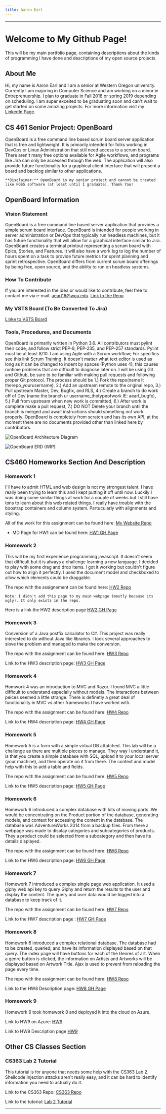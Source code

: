 ```yaml
---
title: Aaron Earl
---
```


----

# Welcome to My Github Page!

This will be my main portfolio page, containing descriptions about the kinds of programming I have done and descriptions of my open source projects.

## About Me

Hi, my name is Aaron Earl and I am a senior at Western Oregon university. Currently I am majoring in Computer Science and am working on a minor in Entreprenuership. I plan to graduate in Fall 2018 or spring 2019 depending on scheduling. I am super exceited to be graduating soon and can't wait to get started on some amazing projects. For more information visit my [LinkedIn Page](https://www.linkedin.com/in/aaron-earl-0ab12746/).

## CS 461 Senior Project: OpenBoard

OpenBoard is a free command line based scrum board server application that is free and lightweight. It is primarily intended for folks working in DevOps or Linux Administration that still need access to a scrum board. There aren't many free options available for Agile workflows, and programs like Jira can only be accessed through the web. The application will also provide future functionality for a graphical client interface that will present a board and backlog similar to other applications. 

    **Disclaimer:** OpenBoard is my senior project and cannot be treated like FOSS software (at least until I graduate). Thank You!

## OpenBoard Information

### Vision Statement

OpenBoard is a free command line based server application that provides a simple scrum board interface. OpenBoard is intended for people working in server administration or DevOps that typically run headless machines, but it has future functionality that will allow for a graphical interface similar to Jira. OpenBoard creates a terminal printout representing a scrum board with Epics, Stories, and Features. It will also have a work log to log the number of hours spent on a task to provide future metrics for sprint planning and sprint retrospective. OpenBoard differs from current scrum board offerings by being free, open source, and the ability to run on headless systems.

### How To Contribute

If you are interested in the idea or would like to contribute, feel free to contact me via e-mail. aearl16@wou.edu.
[Link to the Repo](https://github.com/aearl16/OpenBoard)

### My VSTS Board (To Be Converted To Jira)

[Linke to VSTS Board](https://openscrum.visualstudio.com/OpenBoard/OpenBoard%20Team/_dashboards)

### Tools, Procedures, and Documents

OpenBoard is primarily written in Python 3.6. All contributors must pylint their code, and follow strict PEP-8, PEP-235, and PEP-257 standards. Pylint must be at least 8/10. I am using Agile with a Scrum workflow; For specifics see this link [Scrum Training](http://scrumtrainingseries.com/). It doesn't matter what text editor is used as long as it can be changed to indent by spaces (Python uses 4), this causes runtime problems that are difficult to diagnose later on. I will be using Git and Github, be sure to be familiar with making pull requests and following proper Git protocol. The process should be 1.) Fork the repo(name it therepo_yourusername), 2.) Add an upstream remote to the original repo, 3.) Pull upstream Master, Dev, Bugfix, and RLS, 4.) Create a branch to do work off of Dev (name the branch ur username_thetypeofwork IE: aearl_bugfx), 5.) Pull from upstream when new work is committed, 6.) After work is complete make a pull request, 7.) DO NOT Delete your branch until the branch is merged and await instructions should something not work properly. OpenBoard is completely from scratch and has its own API, at the moment there are no documents provided other than linked here by contributors.

![OpenBoard Architecture Diagram](/img/OpenBoard.png)

![OpenBoard ERD (WIP)](/img/OpenBoardERD.png)

## CS460 Homeworks Section And Description

### Homework 1

I'll have to admit HTML and web design is not my strongest talent. I have really been trying to learn this and I kept putting it off until now. Luckily I was doing some similar things at work for a couple of weeks but I still have tons to learn about this web related things. I really have trouble with the boostrap containers and column system. Partucularly with alignments and styling.

All of the work for this assignment can be found here: [My Website Repo](https://github.com/aearl16/CS460_Web)

- MD Page for HW1 can be found here: [HW1 GH Page](src/hw1.md)

### Homework 2

This will be my first experience programming javascript. It doesn't seem that difficult but it is always a challenge learning a new language. I decided to play with some drag and drop items. I got it working but couldn't figure out how to align it perfectly. I used the document model and checkboxed to allow which elements could be draggable.

The repo with the assignement can be found here: [HW2 Repo](https://github.com/aearl16/CS460_HW2)

    Note: I didn't add this page to my main webpage (mostly because its ugly). It only exists in the repo.

Here is a link the HW2 description page [HW2 GH Page](src/hw2.md)

### Homework 3

 Conversion of a Java postfix calculator to C#. This project was really interested to do without Java like libraries. I took several approaches to slove the problem and managed to make the conversion.

 The repo with the assignment can be found here: [HW3 Repo](https://github.com/aearl16/CS460_HW3)

 Link to the HW3 description page: [HW3 GH Page](src/hw3.md)

### Homework 4

Homwork 4 was an introduction to MVC and Razor. I found MVC a little difficult to understand especially without models. The interactions between peices seemed a little strange. There is definetly a great deal of functionality in MVC vs other frameworks I have worked with.

The repo with the assignment can be found here: [HW4 Repo](https://github.com/aearl16/CS460_HW4)

Link to the HW4 description page: [HW4 GH Page](src/hw4.md)

### Homework 5

Homework 5 is a form with a simple virtual DB attatched. This lab will be a challenge as there are multiple pieces to manage. They way I understand it, is that you create a simple database with SQL, upload it to your local server (your machine), and then operate on it from there. The context and model help with this to add a table and fields.

The repo with the assignment can be found here: [HW5 Repo](https://github.com/aearl16/CS460_HW5)

Link to the HW5 description page: [HW5 GH Page](src/hw5.md)

### Homework 6

Homework 6 introduced a complex database with lots of moving parts. We would be concentrating on the Product portion of the database, generating models, and context for accessing the content in the database. The database was AdventureWorks 2014 from a backup files. From there a webpage was made to display categories and subcategories of products. They a product could be selected from a subcategory and then have its details displayed.

The repo with the assignment can be found here: [HW6 Repo](https://github.com/aearl16/CS460_HW6)

Link to the HW6 description page: [HW6 GH Page](src/hw6.md)

### Homework 7

Homework 7 introduced a complex single page web application. It used a giphy web api key to query Giphy and return the results to the user and display the content. The query and user data would be logged into a database to keep track of it.

The repo with the assignment can be found here: [HW7 Repo](https://github.com/aearl16/CS460_HW7)

Link to the HW7 description page : [HW7 GH Page](src/hw7.md)

### Homework 8

Homework 8 introduced a complex relational database. The database had to be created, queried, and have its information displayed based on that query. The index page will have buttons for each of the Genres of art. When a genre button is clicked, the information on Artists and Artworks will be displayed based on Artwork Title. Ajax is used to prevent from reloading the page every time.

The repo with the assignment can be found here: [HW8 Repo](https://github.com/aearl16/CS460_HW8)

Link to the HW8 Description page: [HW8 GH Page](src/hw8.md)

### Homework 9

Homework 9 took homework 8 and deployed it into the cloud on Azure.

Link to HW9 on Azure: [HW9](http://homework8.azurewebsites.net)

Link to HW9 Description page [HW9](src/hw9.md)

## Other CS Classes Section

### CS363 Lab 2 Tutorial

This tutorial is for anyone that needs some help with the CS363 Lab 2. Shellcode injection attacks aren't really easy, and it can be hard to identify information you need to actually do it.

Link to the CS363 Repo: [CS363 Repo](https://github.com/aearl16/CS363)

Link to the tutorial: [Lab 2 Tutorial](src/CS363-Lab2.md)

 ----